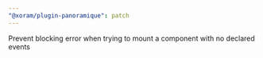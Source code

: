 ```yaml
---
"@xoram/plugin-panoramique": patch
---
```


Prevent blocking error when trying to mount a component with no declared events
